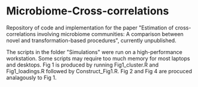 # Microbiome-Cross-correlations
Repository of code and implementation for the paper "Estimation of cross-correlations involving microbiome communities: A comparison between novel and transformation-based procedures", currently unpublished.

The scripts in the folder "Simulations" were run on a high-performance workstation. Some scripts may require too much memory for most laptops and desktops. Fig 1 is produced by running Fig1_cluster.R and Fig1_loadings.R followed by Construct_Fig1.R. Fig 2 and Fig 4 are procuced analagously to Fig 1.
